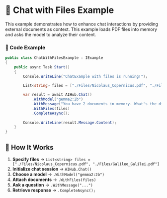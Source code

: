 # 📂 Chat with Files Example

This example demonstrates how to enhance chat interactions by providing external documents as context.
This example loads PDF files into memory and asks the model to analyze their content.

### 📝 Code Example

```csharp
public class ChatWithFilesExample : IExample
{
    public async Task Start()
    {
        Console.WriteLine("ChatExample with files is running!");

        List<string> files = ["./Files/Nicolaus_Copernicus.pdf", "./Files/Galileo_Galilei.pdf"];
        
        var result = await AIHub.Chat()
            .WithModel("gemma2:2b")
            .WithMessage("You have 2 documents in memory. What's the difference between Galileo and Copernicus' work? Give an answer based on the documents.")
            .WithFiles(files)
            .CompleteAsync();
        
        Console.WriteLine(result.Message.Content);
    }
}
```

## 🔹 How It Works
1. **Specify files** → `List<string> files = ["./Files/Nicolaus_Copernicus.pdf", "./Files/Galileo_Galilei.pdf"]`
2. **Initialize chat session** → `AIHub.Chat()`
3. **Choose a model** → `.WithModel("gemma2:2b")`
4. **Attach documents** → `.WithFiles(files)`
5. **Ask a question** → `.WithMessage("...")`
6. **Retrieve response** → `.CompleteAsync();`


